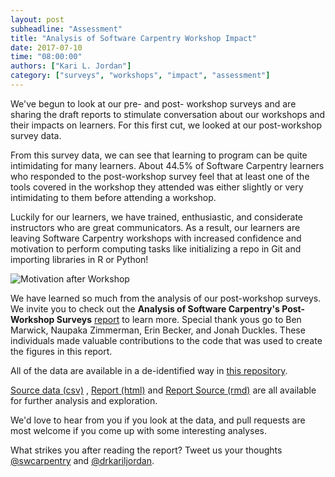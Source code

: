 ```yaml
---
layout: post
subheadline: "Assessment"
title: "Analysis of Software Carpentry Workshop Impact"
date: 2017-07-10
time: "08:00:00"
authors: ["Kari L. Jordan"]
category: ["surveys", "workshops", "impact", "assessment"]
---
```


We've begun to look at our pre- and post- workshop surveys and are sharing the draft reports to stimulate conversation about 
our workshops and their impacts on learners. For this first cut, we looked at our post-workshop survey data. 

From this survey data, we can see that learning to program can be quite intimidating for many learners. 
About 44.5% of Software Carpentry learners who responded to the post-workshop survey feel that at least one of the tools 
covered in the workshop they attended was either slightly or very intimidating to them before attending a workshop. 

Luckily for our learners, we have trained, enthusiastic, and considerate instructors who are great communicators. 
As a result, our learners are leaving Software Carpentry workshops with increased confidence and motivation to perform 
computing tasks like initializing a repo in Git and importing libraries in R or Python! 

![Motivation after Workshop](https://jduckles-dropshare.s3-us-west-2.amazonaws.com/motivation-K9zWROickP.png)

We have learned so much from the analysis of our post-workshop surveys. We invite you to check out 
the **Analysis of Software Carpentry's Post-Workshop Surveys** [report](https://carpentries.github.io/assessment/learner-assessment/software-carpentry/postworkshop/2017-July/2017-July-post.html) 
to learn more. Special thank yous go to Ben Marwick, Naupaka Zimmerman, Erin Becker, and Jonah Duckles. 
These individuals made valuable contributions to the code that was used to create the figures in this report.

All of the data are available in a de-identified way in [this repository](https://github.com/carpentries/assessment/tree/master/learner-assessment/software-carpentry/postworkshop). 

[Source data (csv)](https://github.com/carpentries/assessment/blob/master/learner-assessment/software-carpentry/postworkshop/2017-July/data.csv)
, [Report (html)](https://carpentries.github.io/assessment/learner-assessment/software-carpentry/postworkshop/2017-July/2017-July-post.html) and [Report Source (rmd)](https://github.com/carpentries/assessment/blob/master/learner-assessment/software-carpentry/postworkshop/2017-July/2017-July-post.rmdF) are all available for further analysis and exploration. 

We'd love to hear from you if you look at the data, and pull requests are most welcome if you come up with some interesting analyses. 

What strikes you after reading the report? Tweet us your thoughts [@swcarpentry](https://twitter.com/@swcarpentry) and [@drkariljordan](https://twitter.com/@drkariljordan).
